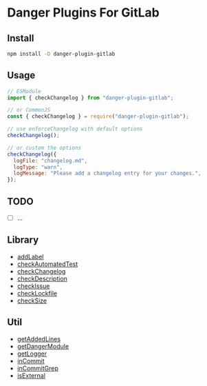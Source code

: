 # Danger Plugins For GitLab

## Install

```bash
npm install -D danger-plugin-gitlab
```

## Usage

```javascript
// ESModule
import { checkChangelog } from "danger-plugin-gitlab";

// or CommonJS
const { checkChangelog } = require("danger-plugin-gitlab");

// use enforceChangelog with default options
checkChangelog();

// or custom the options
checkChangelog({
  logFile: "changelog.md",
  logType: "warn",
  logMessage: "Please add a changelog entry for your changes.",
});
```

## TODO

- [ ] ...

## Library

- [addLabel](./src/libs/addLabel/index.md)
- [checkAutomatedTest](./src/libs/checkAutomatedTest/index.md)
- [checkChangelog](./src/libs/checkChangelog/index.md)
- [checkDescription](./src/libs/checkDescription/index.md)
- [checkIssue](./src/libs/checkIssue/index.md)
- [checkLockfile](./src/libs/checkLockfile/index.md)
- [checkSize](./src/libs/checkSize/index.md)

## Util

- [getAddedLines](./src/utils/getAddedLines/index.md)
- [getDangerModule](./src/utils/getDangerModule/index.md)
- [getLogger](./src/utils/getLogger/index.md)
- [inCommit](./src/utils/inCommit/index.md)
- [inCommitGrep](./src/utils/inCommitGrep/index.md)
- [isExternal](./src/utils/isExternal/index.md)
